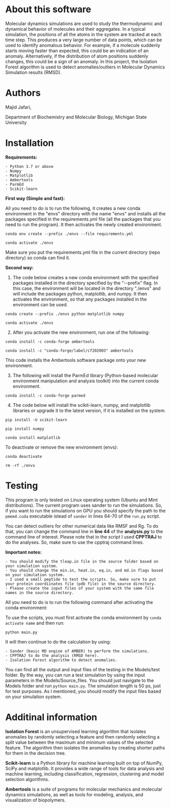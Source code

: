 About this software
=======
Molecular dynamics simulations are used to study the thermodynamic and dynamical behavior of molecules and their aggregates. In a typical simulation, the positions of all the atoms in the system are tracked at each time step. This produces a very large number of data points, which can be used to identify anomalous behavior. For example, if a molecule suddenly starts moving faster than expected, this could be an indication of an anomaly. Alternatively, if the distribution of atom positions suddenly changes, this could be a sign of an anomaly.
In this project, the Isolation Forest algorithm is used to detect anomalies/outliers in Molecular Dynamics Simulation results (RMSD). 

Authors
=======
Majid Jafari, 

Department of Biochemistry and Molecular Biology, Michigan State University

Installation
=======
**Requirements:**
	
	- Python 3.7 or above
	- Numpy
	- Matplotlib
	- Ambertools
	- ParmEd
	- Scikit-learn
	
**First way (Simple and fast):**

All you need to do is to run the following, it creates a new conda environment in the "envs" directory with the name "envs" and installs all the packages specified in the requirements.yml file (all the packages that you need to run the program). It then activates the newly created environment.

`conda env create --prefix ./envs --file requirements.yml`

`conda activate ./envs`

Make sure you put the requirements.yml file in the current directory (repo directory) so conda can find it.


**Second way:**

1. The code below creates a new conda environment with the specified packages installed in the directory specified by the "--prefix" flag. In this case, the environment will be located in the directory "./envs" and will include the packages python, matplotlib, and numpy. It then activates the environment, so that any packages installed in the environment can be used.

`conda create --prefix ./envs python matplotlib numpy`

`conda activate ./envs`

2. After you activate the new environment, run one of the following:

`conda install -c conda-forge ambertools`

`conda install -c "conda-forge/label/cf202003" ambertools`

This code installs the Ambertools software package onto your new environment.

3. The following will install the ParmEd library (Python-based molecular environment manipulation and analysis toolkit) into the current conda environment.

`conda install -c conda-forge parmed`


4. The code below will install the scikit-learn, numpy, and matplotlib libraries or upgrade it to the latest version, if it is installed on the system.

`pip install -U scikit-learn`

`pip install numpy`

`conda install matplotlib`


To deactivate or remove the new environment (envs): 

`conda deactivate`

`rm -rf ./envs`

Testing
=======

This program is only tested on Linux operating system (Ubuntu and Mint distributions). The current program uses sander to run the simulations. So, if you want to run the simulations on GPU you should specify the path to the `pmemd.cuda` executable istead of `sander` in lines 64-70 of the `run.py` script.

You can detect outliers for other numerical data like RMSF and Rg. To do that, you can change the command line in **line 44** of the **analysis.py** to the command line of interest. Please note that in the script I used **CPPTRAJ** to do the analyses. So, make sure to use the cpptraj command lines.

**Important notes:**

	- You should modify the tleap.in file in the source folder based on your simulation system.
	- You should change the min.in, heat.in, eq.in, and md.in flags based on your simulation system.
	- I used a small peptide to test the scripts. So, make sure to put your protein coordiinates file (pdb file) in the source directory.
	- Please create the input files of your system with the same file names in the source directory.

All you need to do is to run the following command after activating the conda environment:

To use the scripts, you must first activate the conda environment by `conda activate name` and then run:

`python main.py`

It will then continue to do the calculation by using:
 
	- Sander (basic MD engine of AMBER) to perform the simulations.
	- CPPTRAJ to do the analysis (RMSD here).
	- Isolation Forest algorithm to detect anomalies.

You can find all the output and input files of the testing in the Models/test folder. By the way, you can run a test simulation by using the input parameters in the Models/Source_files. You should just navigate to the Models folder and run `python main.py`. The simulation length is 50 ps, just for test purposes. As I mentioned, you should modify the input files based on your simulation system.

Additinal information
=======
**Isolation Forest** is an unsupervised learning algorithm that isolates anomalies by randomly selecting a feature and then randomly selecting a split value between the maximum and minimum values of the selected feature. The algorithm then isolates the anomalies by creating shorter paths for them in the decision tree.

**Scikit-learn** is a Python library for machine learning built on top of NumPy, SciPy and matplotlib. It provides a wide range of tools for data analysis and machine learning, including classification, regression, clustering and model selection algorithms.

**Ambertools** is a suite of programs for molecular mechanics and molecular dynamics simulations, as well as tools for modeling, analysis, and visualization of biopolymers.

